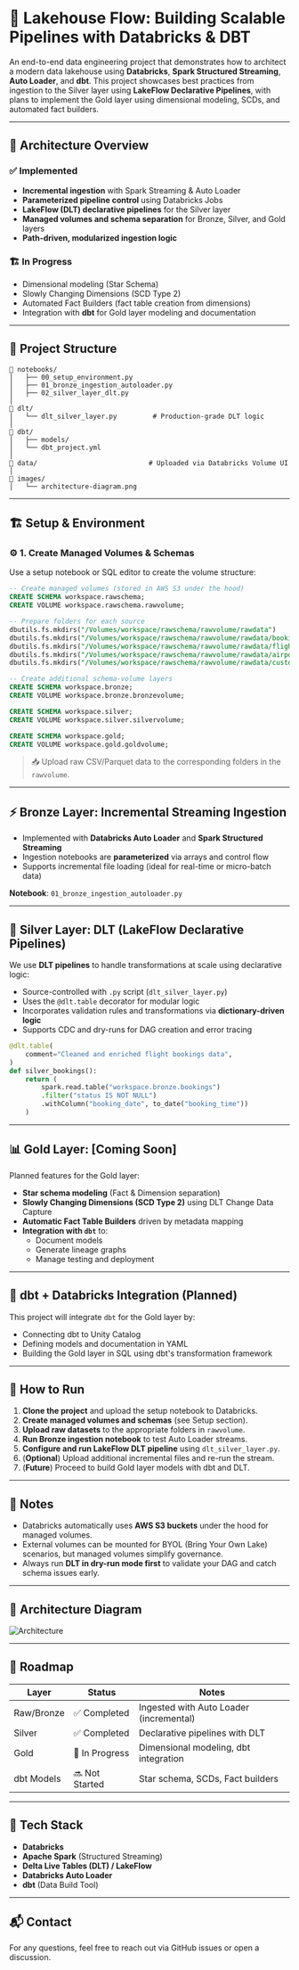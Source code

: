 
# 🌊 Lakehouse Flow: Building Scalable Pipelines with Databricks & DBT

An end-to-end data engineering project that demonstrates how to architect a modern data lakehouse using **Databricks**, **Spark Structured Streaming**, **Auto Loader**, and **dbt**. This project showcases best practices from ingestion to the Silver layer using **LakeFlow Declarative Pipelines**, with plans to implement the Gold layer using dimensional modeling, SCDs, and automated fact builders.

---

## 🧱 Architecture Overview

### ✅ Implemented
- **Incremental ingestion** with Spark Streaming & Auto Loader
- **Parameterized pipeline control** using Databricks Jobs
- **LakeFlow (DLT) declarative pipelines** for the Silver layer
- **Managed volumes and schema separation** for Bronze, Silver, and Gold layers
- **Path-driven, modularized ingestion logic**

### 🏗️ In Progress
- Dimensional modeling (Star Schema)
- Slowly Changing Dimensions (SCD Type 2)
- Automated Fact Builders (fact table creation from dimensions)
- Integration with **dbt** for Gold layer modeling and documentation

---

## 📂 Project Structure

```
📁 notebooks/
│   ├── 00_setup_environment.py
│   ├── 01_bronze_ingestion_autoloader.py
│   ├── 02_silver_layer_dlt.py
│
📁 dlt/
│   └── dlt_silver_layer.py         # Production-grade DLT logic
│
📁 dbt/
│   ├── models/
│   └── dbt_project.yml
│
📁 data/                            # Uploaded via Databricks Volume UI
│
📁 images/
│   └── architecture-diagram.png
```

---

## 🏗️ Setup & Environment

### ⚙️ 1. Create Managed Volumes & Schemas

Use a setup notebook or SQL editor to create the volume structure:

```sql
-- Create managed volumes (stored in AWS S3 under the hood)
CREATE SCHEMA workspace.rawschema;
CREATE VOLUME workspace.rawschema.rawvolume;

-- Prepare folders for each source
dbutils.fs.mkdirs("/Volumes/workspace/rawschema/rawvolume/rawdata")
dbutils.fs.mkdirs("/Volumes/workspace/rawschema/rawvolume/rawdata/bookings")
dbutils.fs.mkdirs("/Volumes/workspace/rawschema/rawvolume/rawdata/flights")
dbutils.fs.mkdirs("/Volumes/workspace/rawschema/rawvolume/rawdata/airports")
dbutils.fs.mkdirs("/Volumes/workspace/rawschema/rawvolume/rawdata/customers")

-- Create additional schema-volume layers
CREATE SCHEMA workspace.bronze;
CREATE VOLUME workspace.bronze.bronzevolume;

CREATE SCHEMA workspace.silver;
CREATE VOLUME workspace.silver.silvervolume;

CREATE SCHEMA workspace.gold;
CREATE VOLUME workspace.gold.goldvolume;
```

> 📥 Upload raw CSV/Parquet data to the corresponding folders in the `rawvolume`.

---

## ⚡ Bronze Layer: Incremental Streaming Ingestion

- Implemented with **Databricks Auto Loader** and **Spark Structured Streaming**
- Ingestion notebooks are **parameterized** via arrays and control flow
- Supports incremental file loading (ideal for real-time or micro-batch data)

**Notebook**: `01_bronze_ingestion_autoloader.py`

---

## 🧪 Silver Layer: DLT (LakeFlow Declarative Pipelines)

We use **DLT pipelines** to handle transformations at scale using declarative logic:

- Source-controlled with `.py` script (`dlt_silver_layer.py`)
- Uses the `@dlt.table` decorator for modular logic
- Incorporates validation rules and transformations via **dictionary-driven logic**
- Supports CDC and dry-runs for DAG creation and error tracing

```python
@dlt.table(
    comment="Cleaned and enriched flight bookings data",
)
def silver_bookings():
    return (
        spark.read.table("workspace.bronze.bookings")
        .filter("status IS NOT NULL")
        .withColumn("booking_date", to_date("booking_time"))
    )
```

---

## 📊 Gold Layer: [Coming Soon]

Planned features for the Gold layer:

- **Star schema modeling** (Fact & Dimension separation)
- **Slowly Changing Dimensions (SCD Type 2)** using DLT Change Data Capture
- **Automatic Fact Table Builders** driven by metadata mapping
- **Integration with `dbt`** to:
  - Document models
  - Generate lineage graphs
  - Manage testing and deployment

---

## 🔗 dbt + Databricks Integration (Planned)

This project will integrate `dbt` for the Gold layer by:

- Connecting dbt to Unity Catalog
- Defining models and documentation in YAML
- Building the Gold layer in SQL using dbt's transformation framework

---

## 🚀 How to Run

1. **Clone the project** and upload the setup notebook to Databricks.
2. **Create managed volumes and schemas** (see Setup section).
3. **Upload raw datasets** to the appropriate folders in `rawvolume`.
4. **Run Bronze ingestion notebook** to test Auto Loader streams.
5. **Configure and run LakeFlow DLT pipeline** using `dlt_silver_layer.py`.
6. (**Optional**) Upload additional incremental files and re-run the stream.
7. (**Future**) Proceed to build Gold layer models with dbt and DLT.

---

## 📌 Notes

- Databricks automatically uses **AWS S3 buckets** under the hood for managed volumes.
- External volumes can be mounted for BYOL (Bring Your Own Lake) scenarios, but managed volumes simplify governance.
- Always run **DLT in dry-run mode first** to validate your DAG and catch schema issues early.

---

## 📸 Architecture Diagram

![Architecture](./images/architecture-diagram.png)

---

## 📅 Roadmap

| Layer        | Status         | Notes                                       |
|--------------|----------------|---------------------------------------------|
| Raw/Bronze   | ✅ Completed    | Ingested with Auto Loader (incremental)     |
| Silver       | ✅ Completed    | Declarative pipelines with DLT              |
| Gold         | 🚧 In Progress  | Dimensional modeling, dbt integration       |
| dbt Models   | 🔜 Not Started  | Star schema, SCDs, Fact builders            |

---

## 🧠 Tech Stack

- **Databricks**
- **Apache Spark** (Structured Streaming)
- **Delta Live Tables (DLT) / LakeFlow**
- **Databricks Auto Loader**
- **dbt** (Data Build Tool)

---

## 📬 Contact

For any questions, feel free to reach out via GitHub issues or open a discussion.

